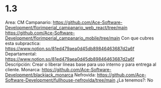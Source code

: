 # 1.3

Area: CM
Campanario: https://github.com/Ace-Software-Development/florimperial_campanario_web_react/tree/main
https://github.com/Ace-Software-Development/florimperial_campanario_mobile/tree/main
Con que cubres esta subpractica: https://www.notion.so/81ed479aea0d45db89846463687d2a6f 
Departamental: https://www.notion.so/81ed479aea0d45db89846463687d2a6f 
Descripción: Crear o liberar líneas base para uso interno y para entrega al cliente.
Monarca: https://github.com/Ace-Software-Development/blackjack_monarca
Nefrovida: https://github.com/Ace-Software-Development/fullhouse-nefrovida/tree/main 
¿La tenemos?: No